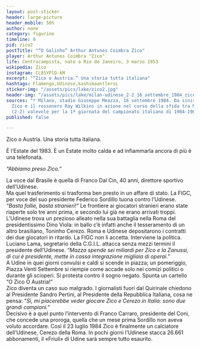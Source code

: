 ```yaml
---
layout: post-sticker
header: large-picture
header_mobile: 50%
author: none
category: figurine
timeline: 0
pid: zico2
postTitle: "“O Galinho” Arthur Antunes Coimbra Zico"
player: Arthur Antunes Coimbra "Zico"
life: Centrocampista, nato a Rio de Janeiro, 3 marzo 1953
wikipedia: Zico
instagram: CL85YPlD-kM
excerpt: "“Zico o Austria.” Una storia tutta italiana"
hashtags: Flamengo,Udinese,kashimaantlersL
sticker-img: "/assets/pics/lake/zico2.jpg"
header-img: "/assets/pics/lake/milan-udinese_2-2_16_settembre_1984_zico.jpg"
sources: "* Milano, stadio Giuseppe Meazza, 16 settembre 1984. Da sinistra: il bianconero
  Zico e il rossonero Ray Wilkins in azione nel corso della sfida tra Milan e Udinese
  (2-2) valevole per la 1ª giornata del campionato italiano di 1984-1985 - via [Wikipedia](https://it.wikipedia.org/wiki/File:Milan-Udinese_2-2,_16_settembre_1984,_Zico_e_Ray_Wilkins.jpg)"
published: false

---
```

Zico o Austria. Una storia tutta italiana.  
  
È l’Estate del 1983. È un Estate molto calda e ad infiammarla ancora di più è una telefonata. 

_“Abbiamo preso Zico.”_ 

La voce dal Brasile è quella di Franco Dal Cin, 40 anni, direttore sportivo dell’Udinese.  
Ma quel trasferimento si trasforma ben presto in un affare di stato. La FIGC, per voce del suo presidente Federico Sordillo tuona contro l’Udinese. _“Basta follie, basta stranieri!”_ Le frontiere ai giocatori stranieri erano state riaperte solo tre anni prima, e secondo lui già ne erano arrivati troppi. L’Udinese trova un prezioso alleato nella sua battaglia nella Roma del presidentissimo Dino Viola: in ballo c’è infatti anche il tesseramento di un altro brasiliano, Toninho Cerezo. Roma e Udinese depositarono i contratti dei due giocatori in ritardo. La FIGC non li accetta. Interviene la politica. Luciano Lama, segretario della C.G.I.L. attacca senza mezzi termini il presidente dell’Udinese. _“Mazza spende sei miliardi per Zico e la Zanussi, di cui è presidente, mette in cassa integrazione migliaia di operai.”_  
A Udine in quei giorni convulsi e caldi si scende in piazza; un pomeriggio, Piazza Venti Settembre si riempie come accade solo nei comizi politici o durante gli scioperi. Si protesta contro il sogno negato. Spunta un cartello “O Zico O Austria!”  
Zico diventa un caso suo malgrado. I giornalisti fuori dal Quirinale chiedono al Presidente Sandro Pertini, al Presidente della Repubblica Italiana, cosa ne pensa: “_Sì, mi piacerebbe veder giocare Zico e Cerezo in Italia: sono due grandi campioni.”_  
Decisivo è a quel punto l’intervento di Franco Carraro, presidente del Coni, che concede una proroga, quella che un mese prima Sordillo non aveva voluto accordare. Così il 23 luglio 1984 Zico è finalmente un calciatore dell’Udinese, Cerezo della Roma. In pochi giorni l’Udinese stacca 26.661 abbonamenti, il «Friuli» di Udine sarà sempre tutto esaurito.